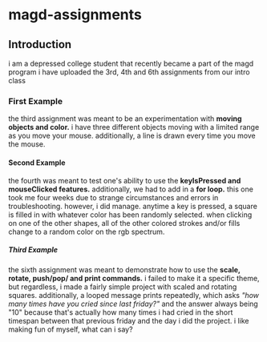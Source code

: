 # magd-assignments #

## Introduction ##
i am a depressed college student that recently became a part of the magd program
i have uploaded the 3rd, 4th and 6th assignments from our intro class

### First Example ###
the third assignment was meant to be an experimentation with **moving objects and color.** i have three different objects moving with a limited range as you move your mouse. additionally, a line is drawn every time you move the mouse.

#### Second Example ####
the fourth was meant to test one's ability to use the **keyIsPressed and mouseClicked features.** additionally, we had to add in a **for loop.** this one took me four weeks due to strange circumstances and errors in troubleshooting. however, i did manage. anytime a key is pressed, a square is filled in with whatever color has been randomly selected. when clicking on one of the other shapes, all of the other colored strokes and/or fills change to a random color on the rgb spectrum.

##### Third Example #####
the sixth assignment was meant to demonstrate how to use the **scale, rotate, push/pop/ and print commands.** i failed to make it a specific theme, but regardless, i made a fairly simple project with scaled and rotating squares. additionally, a looped message prints repeatedly, which asks _"how many times have you cried since last friday?"_ and the answer always being "10" because that's actually how many times i had cried in the short timespan between that previous friday and the day i did the project. i like making fun of myself, what can i say?
